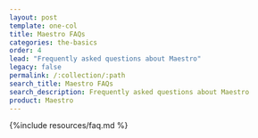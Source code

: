 ```yaml
---
layout: post
template: one-col
title: Maestro FAQs
categories: the-basics
order: 4
lead: "Frequently asked questions about Maestro"
legacy: false
permalink: /:collection/:path
search_title: Maestro FAQs
search_description: Frequently asked questions about Maestro
product: Maestro
---
```



{%include resources/faq.md %}
